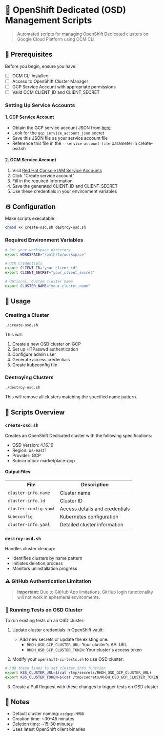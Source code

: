 # 🚀 OpenShift Dedicated (OSD) Management Scripts

> Automated scripts for managing OpenShift Dedicated clusters on Google Cloud Platform using OCM CLI.

## 🔧 Prerequisites

Before you begin, ensure you have:

- [ ] OCM CLI installed
- [ ] Access to OpenShift Cluster Manager
- [ ] GCP Service Account with appropriate permissions
- [ ] Valid OCM CLIENT_ID and CLIENT_SECRET

### Setting Up Service Accounts

#### 1. GCP Service Account
- Obtain the GCP service account JSON from [here](https://vault.ci.openshift.org/ui/vault/secrets/kv/kv/selfservice%2Frhdh-qe%2Fosd-gcp)
- Look for the `gcp_service_account_json` secret
- Save this JSON file as your service account file
- Reference this file in the `--service-account-file` parameter in create-osd.sh

#### 2. OCM Service Account
1. Visit [Red Hat Console IAM Service Accounts](https://console.redhat.com/iam/service-accounts)
2. Click "Create service account"
3. Fill in the required information
4. Save the generated CLIENT_ID and CLIENT_SECRET
5. Use these credentials in your environment variables


## ⚙️ Configuration

Make scripts executable:
```bash
chmod +x create-osd.sh destroy-osd.sh
```

### Required Environment Variables

```bash
# Set your workspace directory
export WORKSPACE="/path/to/workspace"

# OCM Credentials
export CLIENT_ID="your_client_id"
export CLIENT_SECRET="your_client_secret"

# Optional: Custom cluster name
export CLUSTER_NAME="your-cluster-name"
```

## 🚀 Usage

### Creating a Cluster

```bash
./create-osd.sh
```

This will:
1. Create a new OSD cluster on GCP
2. Set up HTPasswd authentication
3. Configure admin user
4. Generate access credentials
5. Create kubeconfig file

### Destroying Clusters

```bash
./destroy-osd.sh
```

This will remove all clusters matching the specified name pattern.

## 📖 Scripts Overview

### `create-osd.sh`

Creates an OpenShift Dedicated cluster with the following specifications:
- OSD Version: 4.16.16
- Region: us-east1
- Provider: GCP
- Subscription: marketplace-gcp

#### Output Files

| File | Description |
|------|-------------|
| `cluster-info.name` | Cluster name |
| `cluster-info.id` | Cluster ID |
| `cluster-config.yaml` | Access details and credentials |
| `kubeconfig` | Kubernetes configuration |
| `cluster-info.yaml` | Detailed cluster information |

### `destroy-osd.sh`

Handles cluster cleanup:
- Identifies clusters by name pattern
- Initiates deletion process
- Monitors uninstallation progress

### ⚠️ GitHub Authentication Limitation

> **Important**: Due to GitHub App limitations, GitHub login functionality will not work in ephemeral environments.

### 🧪 Running Tests on OSD Cluster

To run existing tests on an OSD cluster:

1. Update cluster credentials in OpenShift vault:
   - Add new secrets or update the existing one:
     - `RHDH_OSD_GCP_CLUSTER_URL`: Your cluster's API URL
     - `RHDH_OSD_GCP_CLUSTER_TOKEN`: Your cluster's access token

2. Modify your `openshift-ci-tests.sh` to use OSD cluster:
```bash
# Add these lines to set_cluster_info function
export K8S_CLUSTER_URL=$(cat /tmp/secrets/RHDH_OSD_GCP_CLUSTER_URL)
export K8S_CLUSTER_TOKEN=$(cat /tmp/secrets/RHDH_OSD_GCP_CLUSTER_TOKEN)
```

3. Create a Pull Request with these changes to trigger tests on OSD cluster

## 📝 Notes

- Default cluster naming: `osdgcp-MMDD`
- Creation time: ~30-45 minutes
- Deletion time: ~15-30 minutes
- Uses latest OpenShift client binaries

